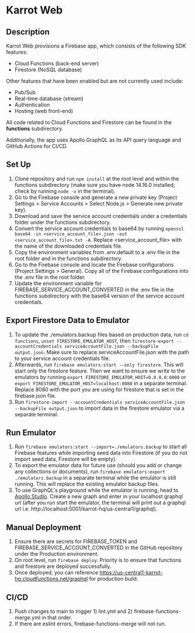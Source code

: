 # Karrot Web

## Description

Karrot Web provisions a Firebase app, which consists of the following SDK features:
- Cloud Functions (back-end server)
- Firestore (NoSQL database)

Other features that have been enabled but are not currently used include:
- Pub/Sub
- Real-time database (stream)
- Authentication
- Hosting (web front-end)

All code related to Cloud Functions and Firestore can be found in the **functions** subdirectory.

Additionally, the app uses Apollo GraphQL as its API query language and GitHub Actions for CI/CD.

## Set Up

1. Clone repository and run `npm install` at the root level and within the functions subdirectory (make sure you have node 14.16.0 installed; check by running `node -v` in the terminal).
2. Go to the Firebase console and generate a new private key (Project Settings > Service Accounts > Select Node.js > Generate new private key). 
3. Download and save the service account credentials under a credentials folder under the functions subdirectory.
4. Convert the service account credentials to base64 by running `openssl base64 -in <service_account_file>.json -out <service_account_file>.txt -A`. Replace <service_account_file> with the name of the downloaded credentials file.
5. Copy the environment variables from .env.default to a .env file in the root folder and in the functions subdirectory.
6. Go to the Firebase console and locate the Firebase configurations (Project Settings > General). Copy all of the Firebase configurations into the .env file in the root folder.
7. Update the environment variable for FIREBASE_SERVICE_ACCOUNT_CONVERTED in the .env file in the functions subdirectory with the base64 version of the service account credentials.

## Export Firestore Data to Emulator

1. To update the ./emulators.backup files based on production data, run `cd functions`, `unset FIRESTORE_EMULATOR_HOST`, then `firestore-export --accountCredentials serviceAccountFile.json --backupFile output.json`. Make sure to replace serviceAccountFile.json with the path to your service account credentials file. 
2. Afterwards, run `firebase emulators:start --only firestore`. This will start only the firestore feature. Then we want to ensure we write to the emulators by running `export FIRESTORE_EMULATOR_HOST=0.0.0.0:8080` or `export FIRESTORE_EMULATOR_HOST=localhost:8080` in a separate terminal. Replace 8080 with the port you are using for firestore that is set in the firebase.json file.
3. Run `firestore-import --accountCredentials serviceAccountFile.json --backupFile output.json` to import data in the firestore emulator via a separate terminal.

## Run Emulator

1. Run `firebase emulators:start --import=./emulators.backup` to start all Firebase features while importing seed data into Firestore (if you do not import seed data, Firestore will be empty).
2. To export the emulator data for future use (should you add or change any collections or documents), run `firebase emulators:export ./emulators.backup` in a separate terminal while the emulator is still running. This will replace the existing emulator backup files.
3. To use GraphQL's playground while the emulator is running, head to [Apollo Studio](https://studio.apollographql.com/). Create a new graph and enter in your localhost graphql url (after you run start the emulator, the terminal will print out a graphql url i.e. http://localhost:5001/karrot-hq/us-central1/graphql).

## Manual Deployment

1. Ensure there are secrets for FIREBASE_TOKEN and FIREBASE_SERVICE_ACCOUNT_CONVERTED in the GitHub repository under the Production environment.
2. On root level, run `firebase deploy`. Priority is to ensure that functions and firestore are deployed successfully.
3. Once deployed, you can reference https://us-central1-karrot-hq.cloudfunctions.net/graphql for production build.

## CI/CD

1. Push changes to main to trigger 1) lint.yml and 2) firebase-functions-merge.yml in that order.
2. If there are eslint errors, firebase-functions-merge will not run.
